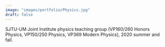 ```yaml
---
image: "images/portfolio/Physics.jpg"
draft: false
---
```


SJTU-UM Joint Institute physics teaching group (VP160/260 Honors Physics, VP150/250 Physics, VP369 Modern Physics), 2020 summer and fall. <br>
